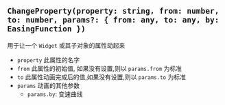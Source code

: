 ## `ChangeProperty(property: string, from: number, to: number, params?: { from: any, to: any, by: EasingFunction })`

用于让一个 `Widget` 或其子对象的属性动起来

- `property` 此属性的名字
- `from` 此属性的初始值, 如果没有设置,则以 `params.from` 为标准
- `to` 此属性动画完成后的值,如果没有设置,则以 `params.to` 为标准
- `params` 动画的其他参数
  - `params.by`: 变速曲线
